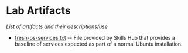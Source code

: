 # Lab Artifacts
_List of artifacts and their descriptions/use_

 - [fresh-os-services.txt](./fresh-os-services.txt) -- File provided by Skills Hub that provides a baseline of services expected as part of a normal Ubuntu installation.